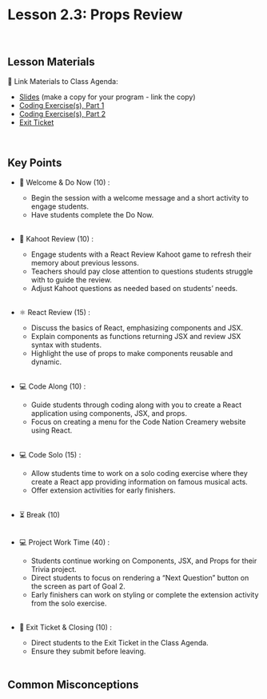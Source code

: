 # Lesson 2.3: Props Review

<br>

## Lesson Materials

📖 Link Materials to Class Agenda:
- [Slides](https://docs.google.com/presentation/d/1pNSRwWhB0iRtgefUbjUN2wEoMjkupx56DM-eQFZslbg/edit?usp=sharing) (make a copy for your program - link the copy)
- [Coding Exercise(s), Part 1](https://github.com/itscodenation/flw2-u2l3-23-24-student-exercises-part-1)
- [Coding Exercise(s), Part 2](https://github.com/itscodenation/flw2-u2l3-23-24-student-exercises-part-2)
- [Exit Ticket]()

<br>

## Key Points

- 👋 Welcome & Do Now (10) :
    - Begin the session with a welcome message and a short activity to engage students.
    - Have students complete the Do Now.<br><br>

- 🔄 Kahoot Review (10) :
    - Engage students with a React Review Kahoot game to refresh their memory about previous lessons.
    - Teachers should pay close attention to questions students struggle with to guide the review.
    - Adjust Kahoot questions as needed based on students’ needs.<br><br>

- ⚛ React Review (15) :
    - Discuss the basics of React, emphasizing components and JSX.
    - Explain components as functions returning JSX and review JSX syntax with students.
    - Highlight the use of props to make components reusable and dynamic.<br><br>

- 💻 Code Along (10) :
    - Guide students through coding along with you to create a React application using components, JSX, and props.
    - Focus on creating a menu for the Code Nation Creamery website using React.<br><br>

- 💻 Code Solo (15) :
    - Allow students time to work on a solo coding exercise where they create a React app providing information on famous musical acts.
    - Offer extension activities for early finishers.<br><br>

- ⏳ Break (10)<br><br>

- 💻 Project Work Time (40) :
    - Students continue working on Components, JSX, and Props for their Trivia project.
    - Direct students to focus on rendering a “Next Question” button on the screen as part of Goal 2.
    - Early finishers can work on styling or complete the extension activity from the solo exercise.<br><br>

- 👋 Exit Ticket & Closing (10) :
    - Direct students to the Exit Ticket in the Class Agenda.
    - Ensure they submit before leaving.<br><br>


## Common Misconceptions
